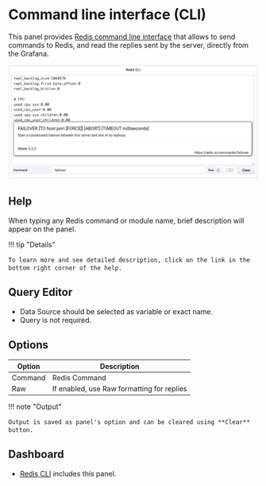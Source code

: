 # Command line interface (CLI)

This panel provides [Redis command line interface](https://redis.io/topics/rediscli) that allows to send commands to Redis, and read the replies sent by the server, directly from the Grafana.

![CLI](../images/redis-app/panels/cli-panel.png)

## Help

When typing any Redis command or module name, brief description will appear on the panel.

!!! tip "Details"

    To learn more and see detailed description, click on the link in the bottom right corner of the help.

## Query Editor

- Data Source should be selected as variable or exact name.
- Query is not required.

## Options

| Option  | Description                                |
| ------- | ------------------------------------------ |
| Command | Redis Command                              |
| Raw     | If enabled, use Raw formatting for replies |

!!! note "Output"

    Output is saved as panel's option and can be cleared using **Clear** button.

## Dashboard

- [Redis CLI](dashboards.md) includes this panel.
